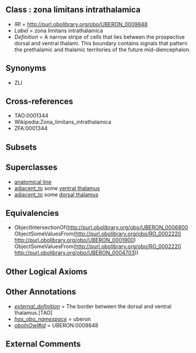 
## Class : zona limitans intrathalamica

 * *IRI* = http://purl.obolibrary.org/obo/UBERON_0009848
 * *Label* = zona limitans intrathalamica
 * *Definition* = A narrow stripe of cells that lies between the prospective dorsal and ventral thalami. This boundary contains signals that pattern the prethalamic and thalamic territories of the future mid-diencephalon.

## Synonyms

 * ZLI

## Cross-references

 * TAO:0001344
 * Wikipedia:Zona_limitans_intrathalamica
 * ZFA:0001344

## Subsets


## Superclasses

 * [anatomical line](../../UBERON/00/UBERON_0006800.md)
 * [adjacent_to](../../RO/20/RO_0002220.md) some [ventral thalamus](../../UBERON/00/UBERON_0001900.md)
 * [adjacent_to](../../RO/20/RO_0002220.md) some [dorsal thalamus](../../UBERON/03/UBERON_0004703.md)

## Equivalencies

 * ObjectIntersectionOf(<http://purl.obolibrary.org/obo/UBERON_0006800> ObjectSomeValuesFrom(<http://purl.obolibrary.org/obo/RO_0002220> <http://purl.obolibrary.org/obo/UBERON_0001900>) ObjectSomeValuesFrom(<http://purl.obolibrary.org/obo/RO_0002220> <http://purl.obolibrary.org/obo/UBERON_0004703>))

## Other Logical Axioms


## Other Annotations

 * *[external_definition](../../UBPROP/01/UBPROP_0000001.md)* = The border between the dorsal and ventral thalamus.[TAO]
 * *[has_obo_namespace](../../ce/oboInOwl#hasOBONamespace.md)* = uberon
 * *[oboInOwl#id](../../id/oboInOwl#id.md)* = UBERON:0009848

## External Comments

